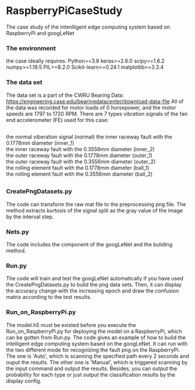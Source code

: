 # RaspberryPiCaseStudy
The case study of the intenlligent edge computing system based on RaspberryPi and googLeNet
### The environment
the case ideally requires:
Python>=3.8
keras>=2.6.0
scipy>=1.6.2
numpy>=1.19.5
PIL>=8.2.0
Scikit-learn>=0.24.1
matplotlib>=3.3.4

### The data set
The data set is a part of the CWRU Bearing Data: https://engineering.case.edu/bearingdatacenter/download-data-file
All of the data was recorded for motor loads of 0 horsepower, and the motor speeds are 1797 to 1720 RPM.
There are 7 types vibration signals of the fan end accelerometer (FE) used for this case:
##
the normal viberation signal				(normal)
the inner raceway fault with the 0.1778mm diameter 	(inner_1)  
the inner raceway fault with the 0.3556mm diameter	(inner_2)  
the outer raceway fault with the 0.1778mm diameter 	(outer_1)  
the outer raceway fault with the 0.3556mm diameter 	(outer_2)  
the rolling element fault with the 0.1778mm diameter 	(ball_1)  
the rolling element fault with the 0.3556mm diameter 	(ball_2)  
##
### CreatePngDatasets.py
The code can transform the raw mat file to the preprocessing png file.
The method extracts kurtosis of the signal split as the gray value of the image by the interval step.

### Nets.py
The code includes the component of the googLeNet and the buliding method.

### Run.py
The code will train and test the googLeNet automatically if you have used the CreatePngDatasets.py to bulid 
the png data sets. Then, it can display the accuracy change with the increasing epoch and draw the confusion 
matrix according to the test results.

### Run_on_RaspberryPi.py
The model.h5 must be existed before you execute the Run_on_RaspberryPi.py for deploying the model on a 
RaspberryPi, which can be gotten from Run.py. The code gives an example of how to bulid the intelligent edge 
computing system based on the googLeNet. It can run with the two different mode for recognizing the fault png
on the RaspberryPi. The one is 'Auto', which is scanning the specified path every 2 seconds and ouput the results.
The other one is 'Manual', which is triggered scanning by the input command and output the results. Besides, you
can output the probability for each type or just output the classification results by the display config.
